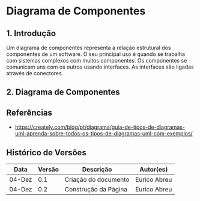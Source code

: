 # Diagrama de Componentes

## 1. Introdução

Um diagrama de componentes representa a relação estrutural dos componentes de um software. O seu principal uso é quando se trabalha com sistemas complexos com muitos componentes. Os componentes se comunicam uns com os outros usando interfaces. As interfaces são ligadas através de conectores.

## 2. Diagrama de Componentes

## Referências

- https://creately.com/blog/pt/diagrama/guia-de-tipos-de-diagramas-uml-aprenda-sobre-todos-os-tipos-de-diagramas-uml-com-exemplos/

## Histórico de Versões

| Data   | Versão | Descrição            | Autor(es)    |
| ------ | ------ | -------------------- | ------------ |
| 04-Dez | 0.1    | Criação do documento | Eurico Abreu |
| 04-Dez | 0.2    | Construção da Página | Eurico Abreu |
